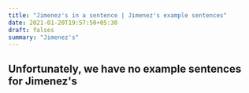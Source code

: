 ```yaml
---
title: "Jimenez's in a sentence | Jimenez's example sentences"
date: 2021-01-20T19:57:50+05:30
draft: falses
summary: "Jimenez's"
---
```

## Unfortunately, we have no example sentences for Jimenez's                 
